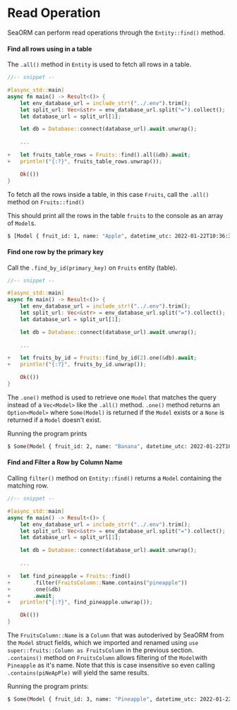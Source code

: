 # Read Operation

SeaORM can perform read operations through the `Entity::find()` method.

#### Find all rows using in a table

The `.all()` method in `Entity` is used to fetch all rows in a table.

```rust
//-- snippet --

#[async_std::main]
async fn main() -> Result<()> {
    let env_database_url = include_str!("../.env").trim();
    let split_url: Vec<&str> = env_database_url.split("=").collect();
    let database_url = split_url[1];

    let db = Database::connect(database_url).await.unwrap();
    
    ...

+   let fruits_table_rows = Fruits::find().all(&db).await;
+   println!("{:?}", fruits_table_rows.unwrap());

    Ok(())
}
```

To fetch all the rows inside a table, in this case `Fruits`, call the `.all()` method on `Fruits::find()`

This should print all the rows in the table `fruits` to the console as an array of `Model`s.

```sh
$ [Model { fruit_id: 1, name: "Apple", datetime_utc: 2022-01-22T10:36:39, unit_price: 2, sku: "FM2022AKB40" }, Model { fruit_id: 2, name: "Banana", datetime_utc: 2022-01-22T10:36:39, unit_price: 2, sku: "FM2022AKB41" }, Model { fruit_id: 3, name: "Pineapple", datetime_utc: 2022-01-22T10:36:39, unit_price: 8, sku: "FM2022AKB42" }, Model { fruit_id: 4, name: "Mango", datetime_utc: 2022-01-22T10:36:39, unit_price: 6, sku: "FM2022AKB43" }]
```



#### Find one row by the primary key

Call the `.find_by_id(primary_key)` on `Fruits` entity (table).

```rust
//-- snippet --

#[async_std::main]
async fn main() -> Result<()> {
    let env_database_url = include_str!("../.env").trim();
    let split_url: Vec<&str> = env_database_url.split("=").collect();
    let database_url = split_url[1];

    let db = Database::connect(database_url).await.unwrap();
    
    ...

+   let fruits_by_id = Fruits::find_by_id(2).one(&db).await;
+   println!("{:?}", fruits_by_id.unwrap());

    Ok(())
}
```

The `.one()` method is used to retrieve one `Model` that matches the query instead of a `Vec<Model>` like the `.all()` method. `.one()` method returns an `Option<Model>` where `Some(Model)` is returned if the `Model` exists or a `None` is returned if a `Model` doesn't exist.

Running the program prints

```sh
$ Some(Model { fruit_id: 2, name: "Banana", datetime_utc: 2022-01-22T10:36:39, unit_price: 2, sku: "FM2022AKB41" })
```



#### Find and Filter a Row by Column Name

Calling `filter()` method on `Entity::find()` returns a `Model` containing the matching row.

```rust
//-- snippet --

#[async_std::main]
async fn main() -> Result<()> {
    let env_database_url = include_str!("../.env").trim();
    let split_url: Vec<&str> = env_database_url.split("=").collect();
    let database_url = split_url[1];

    let db = Database::connect(database_url).await.unwrap();
    
    ...

+   let find_pineapple = Fruits::find()
+    	.filter(FruitsColumn::Name.contains("pineapple"))
+    	.one(&db)
+    	.await;
+   println!("{:?}", find_pineapple.unwrap());

    Ok(())
}
```
The `FruitsColumn::Name` is a `Column` that was autoderived by SeaORM from the `Model` struct fields, which we imported and renamed using `use super::fruits::Column as FruitsColumn` in the previous section. `.contains()` method on `FruitsColumn` allows filtering of the `Model`with `Pineapple` as it's name. Note that this is case insensitive so even calling `.contains(piNeApPle)` will yield the same results.

Running the program prints:

```sh
$ Some(Model { fruit_id: 3, name: "Pineapple", datetime_utc: 2022-01-22T10:36:39, unit_price: 8, sku: "FM2022AKB42" })
```

